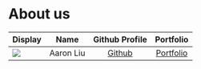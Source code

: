 # About us

Display |   Name    |             Github Profile             | Portfolio 
--------|:---------:|:--------------------------------------:|:---------:
![](https://avatars.githubusercontent.com/u/94769848?v=4) | Aaron Liu | [Github](https://github.com/AaronZZ10) | [Portfolio](https://github.com/AaronZZ10)

